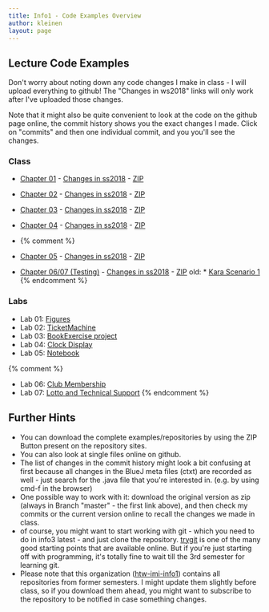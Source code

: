 ```yaml
---
title: Info1 - Code Examples Overview
author: kleinen
layout: page
---
```


## Lecture Code Examples

Don't worry about noting down any code changes I make in class - I will upload everything to github!
The "Changes in ws2018" links will only work after I've uploaded those changes.

Note that it might also be quite convenient to look at the code on the github page online,
the commit history shows you the exact changes I made. Click on "commits" and then one
individual commit, and you you'll see the changes.

### Class

* [Chapter 01](https://github.com/htw-imi-info1/chapter01) - [Changes in ss2018](https://github.com/htw-imi-info1/chapter01/tree/ss2018) - [ZIP](https://github.com/htw-imi-info1/chapter01/archive/ss2018.zip)
* [Chapter 02](https://github.com/htw-imi-info1/chapter02) - [Changes in ss2018](https://github.com/htw-imi-info1/chapter02/tree/ss2018) - [ZIP](https://github.com/htw-imi-info1/chapter02/archive/ss2018.zip)


* [Chapter 03](https://github.com/htw-imi-info1/chapter03) - [Changes in ss2018](https://github.com/htw-imi-info1/chapter03/tree/ss2018) - [ZIP](https://github.com/htw-imi-info1/chapter03/archive/ss2018.zip)
* [Chapter 04](https://github.com/htw-imi-info1/chapter04) - [Changes in ss2018](https://github.com/htw-imi-info1/chapter04/tree/ss2018) - [ZIP](https://github.com/htw-imi-info1/chapter04/archive/ss2018.zip) 

* {% comment %}
* [Chapter 05](https://github.com/htw-imi-info1/chapter05) - [Changes in ss2018](https://github.com/htw-imi-info1/chapter05/tree/ss2018) - [ZIP](https://github.com/htw-imi-info1/chapter05/archive/ss2018.zip)

* [Chapter 06/07 (Testing)](https://github.com/htw-imi-info1/chapter07_testing) - [Changes in ss2018](https://github.com/htw-imi-info1/chapter07_testing/tree/ss2018) - [ZIP](https://github.com/htw-imi-info1/chapter07_testing/archive/ss2018.zip)
old: * [Kara Scenario 1](https://github.com/htw-imi-info1/kara-scenario1)
{% endcomment %}

### Labs

* Lab 01: [Figures](https://github.com/htw-imi-info1/exercise01)
* Lab 02: [TicketMachine](https://github.com/htw-imi-info1/exercise02)
* Lab 03: [BookExercise project](https://github.com/htw-imi-info1/exercise03)
* Lab 04: [Clock Display](https://github.com/htw-imi-info1/exercise04)
* Lab 05: [Notebook](https://github.com/htw-imi-info1/exercise05)

{% comment %}
* Lab 06: [Club Membership](https://github.com/htw-imi-info1/exercise06)
* Lab 07: [Lotto and Technical Support](https://github.com/htw-imi-info1/exercise07)
{% endcomment %}


## Further Hints
* You can download the complete examples/repositories by using the ZIP Button present on the repository sites.
* You can also look at single files online on github.
* The list of changes in the commit history might look a bit confusing at first because all changes in the BlueJ meta files (ctxt) are recorded as well - just search for the .java file that you're interested in. (e.g. by using cmd-f in the browser)
* One possible way to work with it: download the original version as zip (always in Branch "master" - the first link above), and then check my commits or the current version online to recall the changes we made in class.
* of course, you might want to start working with git - which you need to do in info3 latest - and just clone the repository. [trygit](https://try.github.io/levels/1/challenges/1) is one of the many good starting points that are available online.
But if you're just starting off with programming, it's totally fine to wait till the 3rd semester for learning git.
* Please note that this organization ([htw-imi-info1](https://github.com/htw-imi-info1)) contains all repositories from former semesters. I might update them slightly before class, so if you download them ahead, you might want to subscribe to the repository to be notified in case something changes.
